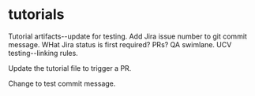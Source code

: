 # tutorials
Tutorial artifacts--update for testing.
Add Jira issue number to git commit message.
WHat Jira status is first required?
PRs?
QA swimlane.
UCV testing--linking rules.

Update the tutorial file to trigger a PR.

Change to test commit message.